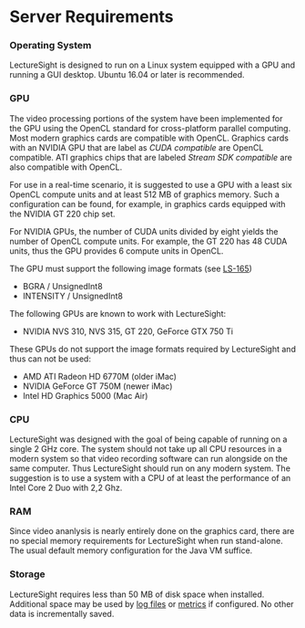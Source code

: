 # Server Requirements

### Operating System

LectureSight is designed to run on a Linux system equipped with a GPU and running a GUI desktop. Ubuntu 16.04 or later is recommended.

### GPU
The video processing portions of the system have been implemented for the GPU using the OpenCL standard for cross-platform parallel computing. Most modern graphics cards are compatible with OpenCL. Graphics cards with an NVIDIA GPU that are label as  _CUDA compatible_ are OpenCL compatible. ATI graphics chips that are labeled _Stream SDK compatible_ are also compatible with OpenCL.

For use in a real-time scenario, it is suggested to use a GPU with a least six OpenCL compute units and at least 512 MB of graphics memory. Such a configuration can be found, for example, in graphics cards equipped with the NVIDIA GT 220 chip set.

For NVIDIA GPUs, the number of CUDA units divided by eight yields the number of OpenCL compute units. For example, the GT 220 has 48 CUDA units, thus the GPU provides 6 compute units in OpenCL.

The GPU must support the following image formats (see [LS-165](http://opencast.jira.com/browse/LS-165))

* BGRA / UnsignedInt8
* INTENSITY / UnsignedInt8

The following GPUs are known to work with LectureSight:

* NVIDIA NVS 310, NVS 315, GT 220, GeForce GTX 750 Ti

These GPUs do not support the image formats required by LectureSight and thus can not be used:

* AMD ATI Radeon HD 6770M (older iMac)
* NVIDIA GeForce GT 750M (newer iMac)
* Intel HD Graphics 5000 (Mac Air)

### CPU
LectureSight was designed with the goal of being capable of running on a single 2 GHz core. The system should not take up all CPU resources in a modern system so that video recording software can run alongside on the same computer. Thus LectureSight should run on any modern system. The suggestion is to use a system with a CPU of at least the performance of an Intel Core 2 Duo with 2,2 Ghz.

### RAM
Since video ananlysis is nearly entirely done on the graphics card, there are no special memory requirements for LectureSight when run stand-alone. The usual default memory configuration for the Java VM suffice.

### Storage
LectureSight requires less than 50 MB of disk space when installed. Additional space may be used by [log files](../core/logging.md) or [metrics](../core/metrics.md) if configured. No other data is incrementally saved.

